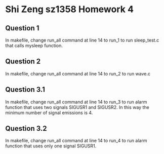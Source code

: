 # Shi Zeng sz1358 Homework 4

## Question 1
In makefile, change run_all command at line 14 to run_1 to run sleep_test.c that calls mysleep function.

## Question 2
In makefile, change run_all command at line 14 to run_2 to run wave.c

## Question 3.1
In makefile, change run_all command at line 14 to run_3 to run alarm function that uses two signals SIGUSR1 and SIGUSR2. 
In this way the minimum number of signal emissions is 4.

## Question 3.2
In makefile, change run_all command at line 14 to run_4 to run alarm function that uses only one signal SIGUSR1.

